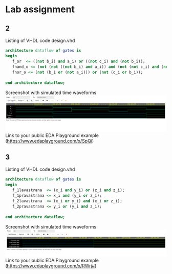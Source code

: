 # Lab assignment

## 2
Listing of VHDL code design.vhd
 ```vhdl
architecture dataflow of gates is
begin
    f_or  <= ((not b_i) and a_i) or ((not c_i) and (not b_i));
    fnand_o <= (not (not ((not b_i) and a_i)) and (not (not c_i) and (not b_i)));
    fnor_o <= (not (b_i or (not a_i))) or (not (c_i or b_i));

end architecture dataflow;
```
Screenshot with simulated time waveforms
![](images/Screenshot_1.png)
Link to your public EDA Playground example
(https://www.edaplayground.com/x/SpQi)

## 3
Listing of VHDL code design.vhd
 ```vhdl
architecture dataflow of gates is
begin
    f_1lavastrana  <= (x_i and y_i) or (z_i and z_i);
    f_1pravastrana <= x_i and (y_i or z_i);
    f_2lavastrana  <= (x_i or y_i) and (x_i or z_i);
    f_2pravastrana <= y_i or (y_i and z_i);

end architecture dataflow;

```
Screenshot with simulated time waveforms
![](images/Screenshot_2.png)
Link to your public EDA Playground example
(https://www.edaplayground.com/x/RWrj#)
